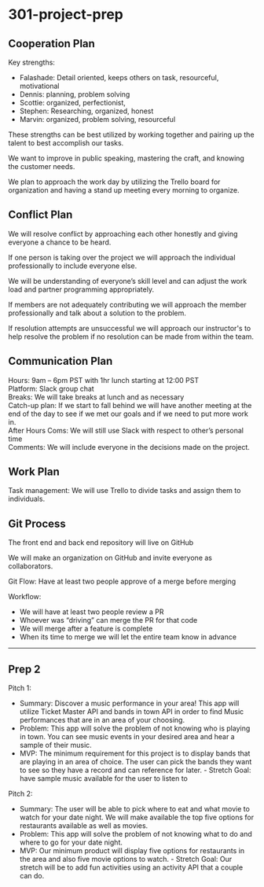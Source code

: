 # 301-project-prep

## Cooperation Plan

Key strengths:

- Falashade: Detail oriented, keeps others on task, resourceful, motivational
- Dennis: planning, problem solving
- Scottie: organized, perfectionist,
- Stephen: Researching, organized, honest
- Marvin: organized, problem solving, resourceful

These strengths can be best utilized by working together and pairing up the talent to best accomplish our tasks.

We want to improve in public speaking, mastering the craft, and knowing the customer needs.

We plan to approach the work day by utilizing the Trello board for organization and having a stand up meeting every morning to organize.

## Conflict Plan

We will resolve conflict by approaching each other honestly and giving everyone a chance to be heard.

If one person is taking over the project we will approach the individual professionally to include everyone else.

We will be understanding of everyone’s skill level and can adjust the work load and partner programming appropriately.

If members are not adequately contributing we will approach the member professionally and talk about a solution to the problem.

If resolution attempts are unsuccessful we will approach our instructor's to help resolve the problem if no resolution can be made from within the team.

## Communication Plan

Hours: 9am – 6pm PST with 1hr lunch starting at 12:00 PST\
Platform: Slack group chat\
Breaks: We will take breaks at lunch and as necessary\
Catch-up plan: If we start to fall behind we will have another meeting at the end of the day to see if we met our goals and if we need to put more work in.\
After Hours Coms: We will still use Slack with respect to other’s personal time\
Comments: We will include everyone in the decisions made on the project.

## Work Plan

Task management: We will use Trello to divide tasks and assign them to individuals.

## Git Process

The front end and back end repository will live on GitHub

We will make an organization on GitHub and invite everyone as collaborators.

Git Flow: Have at least two people approve of a merge before merging

Workflow:

- We will have at least two people review a PR
- Whoever was “driving” can merge the PR for that code
- We will merge after a feature is complete
- When its time to merge we will let the entire team know in advance

----------------------------------------------

## Prep 2

Pitch 1:

- Summary: Discover a music performance in your area! This app will utilize Ticket Master API and bands in town API in order to find Music performances that are in an area of your choosing.
- Problem: This app will solve the problem of not knowing who is playing in town. You can see music events in your desired area and hear a sample of their music.
- MVP: The minimum requirement for this project is to display bands that are playing in an area of choice. The user can pick the bands they want to see so they have a record and can reference for later.
      - Stretch Goal: have sample music available for the user to listen to

Pitch 2:

- Summary: The user will be able to pick where to eat and what movie to watch for your date night. We will make available the top five options for restaurants available as well as movies.
- Problem: This app will solve the problem of not knowing what to do and where to go for your date night.
- MVP: Our minimum product will display five options for restaurants in the area and also five movie options to watch.
      - Stretch Goal: Our stretch will be to add fun activities using an activity API that a couple can do.
